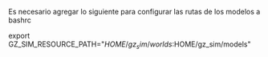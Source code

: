Es necesario agregar lo siguiente para configurar las rutas de los modelos a bashrc 

export GZ_SIM_RESOURCE_PATH="$HOME/gz_sim/worlds:$HOME/gz_sim/models"
 
